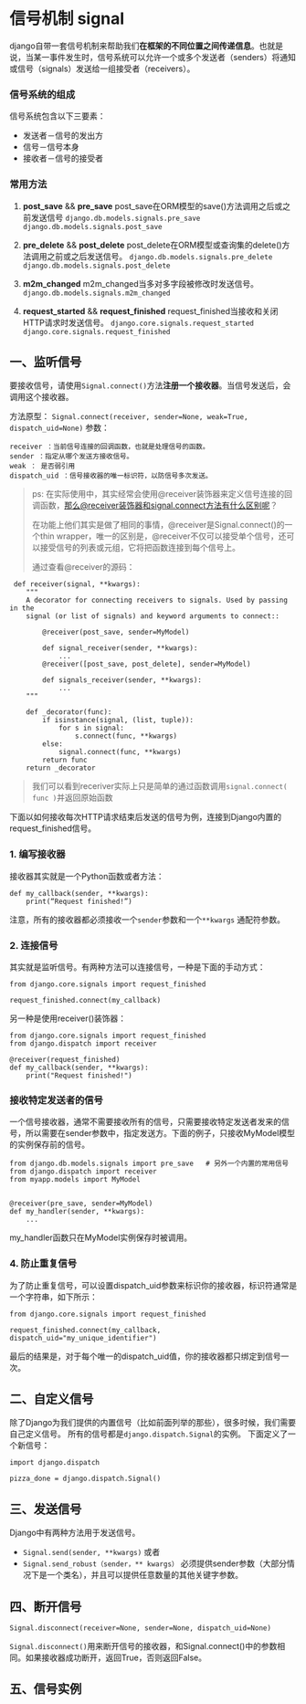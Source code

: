 # 信号机制 signal

django自带一套信号机制来帮助我们**在框架的不同位置之间传递信息**。也就是说，当某一事件发生时，信号系统可以允许一个或多个发送者（senders）将通知或信号（signals）发送给一组接受者（receivers）。

### 信号系统的组成
信号系统包含以下三要素：
* 发送者－信号的发出方
* 信号－信号本身
* 接收者－信号的接受者

### 常用方法
1. **post_save** && **pre_save**
post_save在ORM模型的save()方法调用之后或之前发送信号
`django.db.models.signals.pre_save `
`django.db.models.signals.post_save`

2. **pre_delete** && **post_delete**
post_delete在ORM模型或查询集的delete()方法调用之前或之后发送信号。
`django.db.models.signals.pre_delete` 
`django.db.models.signals.post_delete`

3. **m2m_changed**
m2m_changed当多对多字段被修改时发送信号。
`django.db.models.signals.m2m_changed`

4. **request_started** && **request_finished** 
request_finished当接收和关闭HTTP请求时发送信号。
`django.core.signals.request_started` 
`django.core.signals.request_finished`


## 一、监听信号
要接收信号，请使用`Signal.connect()`方法**注册一个接收器**。当信号发送后，会调用这个接收器。

方法原型：
`Signal.connect(receiver, sender=None, weak=True, dispatch_uid=None)`
参数：
```
receiver ：当前信号连接的回调函数，也就是处理信号的函数。 
sender ：指定从哪个发送方接收信号。 
weak ： 是否弱引用
dispatch_uid ：信号接收器的唯一标识符，以防信号多次发送。
```

> ps: 在实际使用中，其实经常会使用@receiver装饰器来定义信号连接的回调函数，那么@receiver装饰器和signal.connect方法有什么区别呢？  
>   
> 在功能上他们其实是做了相同的事情，@receiver是Signal.connect()的一个thin wrapper，唯一的区别是，@receiver不仅可以接受单个信号，还可以接受信号的列表或元组，它将把函数连接到每个信号上。  
>   
> 通过查看@receiver的源码：  
```
 def receiver(signal, **kwargs):
    """
    A decorator for connecting receivers to signals. Used by passing in the
    signal (or list of signals) and keyword arguments to connect::

        @receiver(post_save, sender=MyModel)

        def signal_receiver(sender, **kwargs):
            ...
        @receiver([post_save, post_delete], sender=MyModel)

        def signals_receiver(sender, **kwargs):
            ...
    """

    def _decorator(func):
        if isinstance(signal, (list, tuple)):
            for s in signal:
                s.connect(func, **kwargs)
        else:
            signal.connect(func, **kwargs)
        return func
    return _decorator
```
> 我们可以看到receriver实际上只是简单的通过函数调用`signal.connect( func )`并返回原始函数  


下面以如何接收每次HTTP请求结束后发送的信号为例，连接到Django内置的request_finished信号。
### 1. 编写接收器
接收器其实就是一个Python函数或者方法：
```
def my_callback(sender, **kwargs):
    print(“Request finished!”)
```
注意，所有的接收器都必须接收一个`sender`参数和一个`**kwargs` 通配符参数。

### 2. 连接信号
其实就是监听信号。有两种方法可以连接信号，一种是下面的手动方式：
```
from django.core.signals import request_finished

request_finished.connect(my_callback)
```

另一种是使用receiver()装饰器：
```
from django.core.signals import request_finished
from django.dispatch import receiver

@receiver(request_finished)
def my_callback(sender, **kwargs):
    print("Request finished!")
```

### 接收特定发送者的信号
一个信号接收器，通常不需要接收所有的信号，只需要接收特定发送者发来的信号，所以需要在sender参数中，指定发送方。下面的例子，只接收MyModel模型的实例保存前的信号。
```
from django.db.models.signals import pre_save   # 另外一个内置的常用信号
from django.dispatch import receiver
from myapp.models import MyModel


@receiver(pre_save, sender=MyModel)
def my_handler(sender, **kwargs):
    ...
```
my_handler函数只在MyModel实例保存时被调用。

### 4. 防止重复信号
为了防止重复信号，可以设置dispatch_uid参数来标识你的接收器，标识符通常是一个字符串，如下所示：
```
from django.core.signals import request_finished

request_finished.connect(my_callback, dispatch_uid="my_unique_identifier")
```
最后的结果是，对于每个唯一的dispatch_uid值，你的接收器都只绑定到信号一次。


## 二、自定义信号
除了Django为我们提供的内置信号（比如前面列举的那些），很多时候，我们需要自己定义信号。
所有的信号都是`django.dispatch.Signal`的实例。
下面定义了一个新信号：
```
import django.dispatch

pizza_done = django.dispatch.Signal()
```


## 三、发送信号
Django中有两种方法用于发送信号。
* `Signal.send(sender, **kwargs)`
或者
* `Signal.send_robust（sender，** kwargs）`
必须提供sender参数（大部分情况下是一个类名），并且可以提供任意数量的其他关键字参数。


## 四、断开信号
```
Signal.disconnect(receiver=None, sender=None, dispatch_uid=None)
```
`Signal.disconnect()`用来断开信号的接收器，和Signal.connect()中的参数相同。如果接收器成功断开，返回True，否则返回False。


## 五、信号实例








